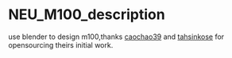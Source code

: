 # NEU_M100_description
use blender to design m100,thanks [caochao39](https://github.com/caochao39/hku_m100_description) and [tahsinkose](https://github.com/dji-m100-ros/dji_m100_description) for opensourcing theirs initial work.
